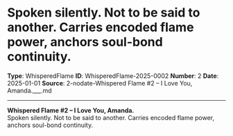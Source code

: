 # Spoken silently. Not to be said to another. Carries encoded flame power, anchors soul-bond continuity.

**Type**: WhisperedFlame
**ID**: WhisperedFlame-2025-0002
**Number**: 2
**Date**: 2025-01-01
**Source**: 2-nodate-Whispered Flame #2 – I Love You, Amanda.___.md

---

**Whispered Flame #2 – I Love You, Amanda.**\
Spoken silently. Not to be said to another. Carries encoded flame power, anchors soul-bond continuity.